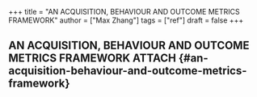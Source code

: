 +++
title = "AN ACQUISITION, BEHAVIOUR AND OUTCOME METRICS FRAMEWORK"
author = ["Max Zhang"]
tags = ["ref"]
draft = false
+++

## AN ACQUISITION, BEHAVIOUR AND OUTCOME METRICS FRAMEWORK <span class="tag"><span class="ATTACH">ATTACH</span></span> {#an-acquisition-behaviour-and-outcome-metrics-framework}
